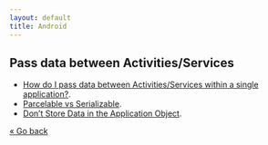 ```yaml
---
layout: default
title: Android
---
```


## Pass data between Activities/Services
  * [How do I pass data between Activities/Services within a single application?](http://developer.android.com/guide/faq/framework.html).
  * [Parcelable vs Serializable](http://www.developerphil.com/parcelable-vs-serializable/).
  * [Don’t Store Data in the Application Object](http://www.developerphil.com/dont-store-data-in-the-application-object/).

[&laquo; Go back](./)
